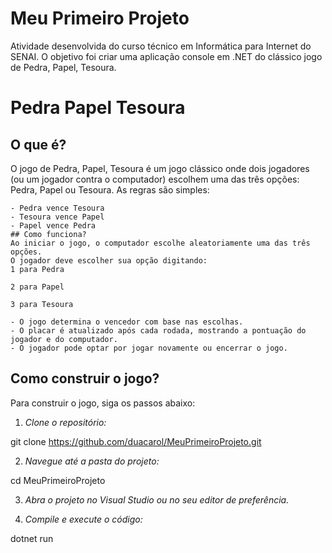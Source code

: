 # Meu Primeiro Projeto
Atividade desenvolvida do curso técnico em Informática para Internet do SENAI. O objetivo foi criar uma aplicação console em .NET do clássico jogo de Pedra, Papel, Tesoura.

# Pedra Papel Tesoura
## O que é?
O jogo de Pedra, Papel, Tesoura é um jogo clássico onde dois jogadores (ou um jogador contra o computador) escolhem uma das três opções: Pedra, Papel ou Tesoura. As regras são simples:
```
- Pedra vence Tesoura
- Tesoura vence Papel
- Papel vence Pedra
## Como funciona?
Ao iniciar o jogo, o computador escolhe aleatoriamente uma das três opções.
O jogador deve escolher sua opção digitando:
1 para Pedra
  
2 para Papel

3 para Tesoura

- O jogo determina o vencedor com base nas escolhas.
- O placar é atualizado após cada rodada, mostrando a pontuação do jogador e do computador.
- O jogador pode optar por jogar novamente ou encerrar o jogo.
```
## Como construir o jogo?
Para construir o jogo, siga os passos abaixo:

1. *Clone o repositório:*

git clone https://github.com/duacarol/MeuPrimeiroProjeto.git

2. *Navegue até a pasta do projeto:*

</sub> cd MeuPrimeiroProjeto

3. *Abra o projeto no Visual Studio ou no seu editor de preferência.*

4. *Compile e execute o código:*

</sub> dotnet run
